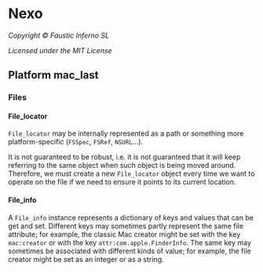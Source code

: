 # Nexo

*Copyright © Faustic Inferno SL*

*Licensed under the MIT License*

## Platform mac_last

### Files

#### File_locator

`File_locator` may be internally represented as a path or something more platform-specific (`FSSpec`, `FSRef`, `NSURL`...).

It is not guaranteed to be robust, i.e. it is not guaranteed that it will keep referring to the same object when such object is being moved around. Therefore, we must create a new `File_locator` object every time we want to operate on the file if we need to ensure it points to its current location.

#### File_info

A `File_info` instance represents a dictionary of keys and values that can be get and set. Different keys may sometimes partly represent the same file attribute; for example, the classic Mac creator might be set with the key `mac:creator` or with the key `attr:com.apple.FinderInfo`. The same key may sometimes be associated with different kinds of value; for example, the file creator might be set as an integer or as a string.

